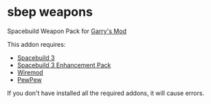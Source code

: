 sbep weapons
====

Spacebuild Weapon Pack for [Garry's Mod](http://www.garrysmod.com/)

This addon requires:
- [Spacebuild 3](https://github.com/SnakeSVx/spacebuild                         )
- [Spacebuild 3 Enhancement Pack](https://github.com/SnakeSVx/sbep                               )
- [Wiremod     ](http://steamcommunity.com/sharedfiles/filedetails/?id=160250458)
- [PewPew      ](http://steamcommunity.com/sharedfiles/filedetails/?id=138007714)

If you don't have installed all the required addons, it will cause errors.
